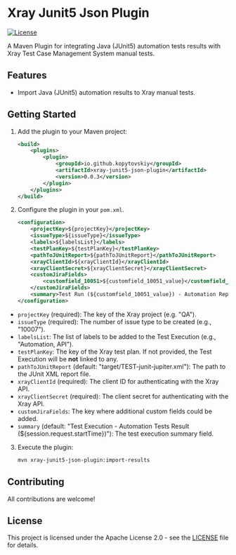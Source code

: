 # Xray Junit5 Json Plugin

[![License](https://img.shields.io/badge/License-Apache%202.0-blue.svg)](https://opensource.org/licenses/Apache-2.0)

A Maven Plugin for integrating Java (JUnit5) automation tests results with Xray Test Case Management System manual tests.

## Features

- Import Java (JUnit5) automation results to Xray manual tests.


## Getting Started

1. Add the plugin to your Maven project:

    ```xml
    <build>
        <plugins>
            <plugin>
                <groupId>io.github.kopytovskiy</groupId>
                <artifactId>xray-junit5-json-plugin</artifactId>
                <version>0.0.3</version>
            </plugin>
        </plugins>
    </build>
    ```

2. Configure the plugin in your `pom.xml`.

    ```xml
    <configuration>
        <projectKey>${projectKey}</projectKey>
        <issueType>${issueType}</issueType>
        <labels>${labelsList}</labels>
        <testPlanKey>${testPlanKey}</testPlanKey>
        <pathToJUnitReport>${pathToJUnitReport}</pathToJUnitReport>
        <xrayClientId>${xrayClientId}</xrayClientId>
        <xrayClientSecret>${xrayClientSecret}</xrayClientSecret>
        <customJiraFields>
            <customfield_10051>${customfield_10051_value}</customfield_10051>
        </customJiraFields>
        <summary>Test Run (${customfield_10051_value}) - Automation Report (${maven.build.timestamp})</summary>
    </configuration>
    ```

- `projectKey` (required): The key of the Xray project (e.g. "QA").
- `issueType` (required): The number of issue type to be created (e.g., "10007").
- `labelsList`: The list of labels to be added to the Test Execution (e.g., "Automation, API").
- `testPlanKey`: The key of the Xray test plan. If not provided, the Test Execution will be **not** linked to any.
- `pathToJUnitReport` (default: "target/TEST-junit-jupiter.xml"): The path to the JUnit XML report file.
- `xrayClientId` (required): The client ID for authenticating with the Xray API.
- `xrayClientSecret` (required): The client secret for authenticating with the Xray API.
- `customJiraFields`: The key where additional custom fields could be added.
- `summary` (default: "Test Execution - Automation Tests Result (${session.request.startTime})"): The test execution summary field.

3. Execute the plugin:
    ```bash
    mvn xray-junit5-json-plugin:import-results
    ```

## Contributing

All contributions are welcome!

## License

This project is licensed under the Apache License 2.0 - see the [LICENSE](LICENSE) file for details.
